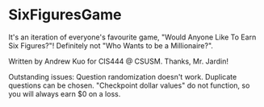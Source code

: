 # SixFiguresGame

It's an iteration of everyone's favourite game, "Would Anyone Like To Earn Six Figures?"!
Definitely not "Who Wants to be a Millionaire?".

Written by Andrew Kuo for CIS444 @ CSUSM. Thanks, Mr. Jardin!

Outstanding issues: Question randomization doesn't work. Duplicate questions can be chosen.
"Checkpoint dollar values" do not function, so you will always earn $0 on a loss.